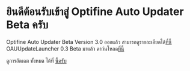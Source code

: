 # ยินดีต้อนรับเข้าสู่ Optifine Auto Updater Beta ครับ
Optifine Auto Updater Beta Version 3.0 ออกแล้ว สามารถดูรายละเอียดได้[ที่นี้](http://oau.boyphongsakorn.ga)
OAUUpdateLauncher 0.3 Beta มาแล้ว ดาว์นโหลด[ที่นี้](https://github.com/boyphongsakorn/OAUUpdateLauncher/releases)

ดูการอัดเดต ทั้งหมด ได้ที่ [นี้ครับ](http://boyphongsakornproject.tumblr.com/)
